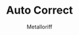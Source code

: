 ---
title: Auto Correct #* Anything with * is REQUIRED
author: Metalloriff #*
github: https://github.com/Metalloriff
description_markdown: >-
  Automatically replaces misspelled words with the first correction, with optional automatic capitalization and punctuation. Requires either Windows 8 or above, Mac, or DevilBro's SpellCheck plugin.
download: https://github.com/Metalloriff/BetterDiscordPlugins/blob/master/AutoCorrect.plugin.js #* Github isn't required but if it isn't used then further inspection will happen
support: https://discord.gg/yNqzuJa # A link to allow people to get support or give feedback for the Plugin
tags:
images:
  - name: Auto Correct Preview
    image: https://i.imgur.com/OvDTo6r.gif # Direct image link should only be used here. Imgur isn't required but if it isn't used then further inspection will happen
  - name: Auto Correct Preview - Plugin Settings Page
    image: https://i.imgur.com/9pEw8uj.png # Direct image link should only be used here. Imgur isn't required but if it isn't used then further inspection will happen
layout: product #* DON'T CHANGE
ghcommentid: 68
---